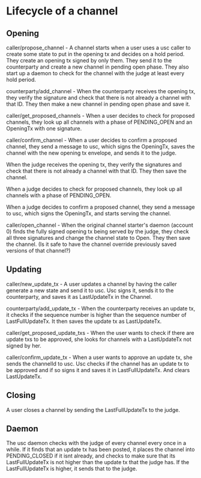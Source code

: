 # Lifecycle of a channel

## Opening

caller/propose_channel - A channel starts when a user uses a usc caller to create some state to put in the opening tx and decides on a hold period. They create an opening tx signed by only them. They send it to the counterparty and create a new channel in pending open phase. They also start up a daemon to check for the channel with the judge at least every hold period.

counterparty/add_channel - When the counterparty receives the opening tx, they verify the signature and check that there is not already a channel with that ID. They then make a new channel in pending open phase and save it.

caller/get_proposed_channels - When a user decides to check for proposed channels, they look up all channels with a phase of PENDING_OPEN and an OpeningTx with one signature.

caller/confirm_channel - When a user decides to confirm a proposed channel, they send a message to usc, which signs the OpeningTx, saves the channel with the new opening tx envelope, and sends it to the judge.

When the judge receives the opening tx, they verify the signatures and check that there is not already a channel with that ID. They then save the channel.

When a judge decides to check for proposed channels, they look up all channels with a phase of PENDING_OPEN.

When a judge decides to confirm a proposed channel, they send a message to usc, which signs the OpeningTx, and starts serving the channel.

caller/open_channel - When the original channel starter's daemon (account 0) finds the fully signed opening tx being served by the judge, they check all three signatures and change the channel state to Open. They then save the channel. (Is it safe to have the channel override previously saved versions of that channel?)


## Updating

caller/new_update_tx - A user updates a channel by having the caller generate a new state and send it to usc. Usc signs it, sends it to the counterparty, and saves it as LastUpdateTx in the Channel.

counterparty/add_update_tx - When the counterparty receives an update tx, it checks if the sequence number is higher than the sequence number of LastFullUpdateTx. It then saves the update tx as LastUpdateTx.

caller/get_proposed_update_txs - When the user wants to check if there are update txs to be approved, she looks for channels with a LastUpdateTx not signed by her.

caller/confirm_update_tx - When a user wants to approve an update tx, she sends the channelId to usc. Usc checks if the channel has an update tx to be approved and if so signs it and saves it in LastFullUpdateTx. And clears LastUpdateTx.


## Closing

A user closes a channel by sending the LastFullUpdateTx to the judge.


## Daemon

The usc daemon checks with the judge of every channel every once in a while. If it finds that an update tx has been posted, it places the channel into PENDING_CLOSED if it isnt already, and checks to make sure that its LastFullUpdateTx is not higher than the update tx that the judge has. If the LastFullUpdateTx is higher, it sends that to the judge.
